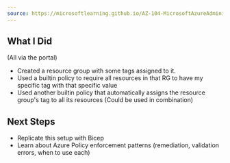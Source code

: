 ```yaml
---
source: https://microsoftlearning.github.io/AZ-104-MicrosoftAzureAdministrator/Instructions/Labs/LAB_02b-Manage_Governance_via_Azure_Policy.html
---
```


## What I Did
(All via the portal)
- Created a resource group with some tags assigned to it.
- Used a builtin policy to require all resources in that RG to have my specific tag with that specific value
- Used another builtin policy that automatically assigns the resource group's tag to all its resources (Could be used in combination)

## Next Steps
- Replicate this setup with Bicep
- Learn about Azure Policy enforcement patterns (remediation, validation errors, when to use each)
